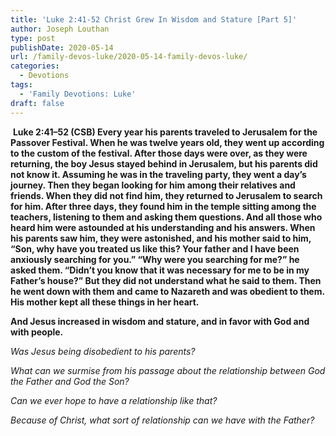 ```yaml
---
title: 'Luke 2:41-52 Christ Grew In Wisdom and Stature [Part 5]'
author: Joseph Louthan
type: post
publishDate: 2020-05-14
url: /family-devos-luke/2020-05-14-family-devos-luke/
categories:
  - Devotions
tags:
  - 'Family Devotions: Luke'
draft: false
---
```


​		**Luke 2:41–52 (CSB) Every year his parents traveled to Jerusalem for the Passover Festival.  When he was twelve years old, they went up according to the custom of the festival.  After those days were over, as they were returning, the boy Jesus stayed behind in Jerusalem, but his parents did not know it.  Assuming he was in the traveling party, they went a day’s journey. Then they began looking for him among their relatives and friends.  When they did not find him, they returned to Jerusalem to search for him.  After three days, they found him in the temple sitting among the teachers, listening to them and asking them questions.  And all those who heard him were astounded at his understanding and his answers.  When his parents saw him, they were astonished, and his mother said to him, “Son, why have you treated us like this? Your father and I have been anxiously searching for you.”  “Why were you searching for me?” he asked them. “Didn’t you know that it was necessary for me to be in my Father’s house?”  But they did not understand what he said to them.  Then he went down with them and came to Nazareth and was obedient to them. His mother kept all these things in her heart.** 

**And Jesus increased in wisdom and stature, and in favor with God and with people.** 

*Was Jesus being disobedient to his parents?*

*What can we surmise from his passage about the relationship between God the Father and God the Son?*

*Can we ever hope to have a relationship like that?*

*Because of Christ, what sort of relationship can we have with the Father?*